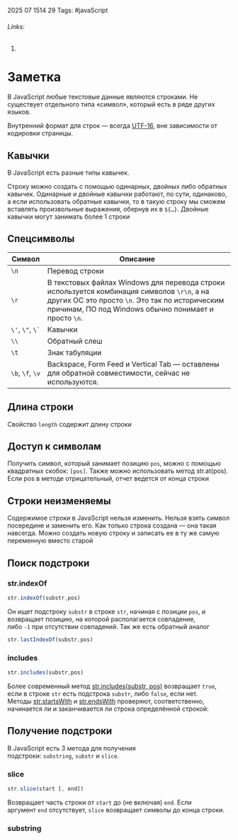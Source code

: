 2025 07 1514 29
Tags: #javaScript 
###### Links: 
1) 
# Заметка
В JavaScript любые текстовые данные являются строками. Не существует отдельного типа «символ», который есть в ряде других языков.

Внутренний формат для строк — всегда [UTF-16](https://ru.wikipedia.org/wiki/UTF-16), вне зависимости от кодировки страницы.
## Кавычки
В JavaScript есть разные типы кавычек.

Строку можно создать с помощью одинарных, двойных либо обратных кавычек. Одинарные и двойные кавычки работают, по сути, одинаково, а если использовать обратные кавычки, то в такую строку мы сможем вставлять произвольные выражения, обернув их в `${…}`. Двойные кавычки могут занимать более 1 строки
## Спецсимволы
| Символ               | Описание                                                                                                                                                                                                |
| -------------------- | ------------------------------------------------------------------------------------------------------------------------------------------------------------------------------------------------------- |
| `\n`                 | Перевод строки                                                                                                                                                                                          |
| `\r`                 | В текстовых файлах Windows для перевода строки используется комбинация символов `\r\n`, а на других ОС это просто `\n`. Это так по историческим причинам, ПО под Windows обычно понимает и просто `\n`. |
| `\'`, `\"`, `` \` `` | Кавычки                                                                                                                                                                                                 |
| `\\`                 | Обратный слеш                                                                                                                                                                                           |
| `\t`                 | Знак табуляции                                                                                                                                                                                          |
| `\b`, `\f`, `\v`     | Backspace, Form Feed и Vertical Tab — оставлены для обратной совместимости, сейчас не используются.                                                                                                     |
## Длина строки
Свойство `length` содержит длину строки
## Доступ к символам
Получить символ, который занимает позицию `pos`, можно с помощью квадратных скобок: `[pos]`. Также можно использовать метод str.at(pos). Если pos в методе отрицательный, отчет ведется от конца строки
## Строки неизменяемы
Содержимое строки в JavaScript нельзя изменить. Нельзя взять символ посередине и заменить его. Как только строка создана — она такая навсегда. Можно создать новую строку и записать ее в ту же самую переменную вместо старой
## Поиск подстроки
### str.indexOf
```js
str.indexOf(substr,pos)
```
Он ищет подстроку `substr` в строке `str`, начиная с позиции `pos`, и возвращает позицию, на которой располагается совпадение, либо `-1` при отсутствии совпадений. Так же есть обратный аналог 
```js
str.lastIndexOf(substr,pos)
```
### includes
```js
str.includes(substr,pos)
```
Более современный метод [str.includes(substr, pos)](https://developer.mozilla.org/ru/docs/Web/JavaScript/Reference/Global_Objects/String/includes) возвращает `true`, если в строке `str` есть подстрока `substr`, либо `false`, если нет.
Методы [str.startsWith](https://developer.mozilla.org/ru/docs/Web/JavaScript/Reference/Global_Objects/String/startsWith) и [str.endsWith](https://developer.mozilla.org/ru/docs/Web/JavaScript/Reference/Global_Objects/String/endsWith) проверяют, соответственно, начинается ли и заканчивается ли строка определённой строкой:
## Получение подстроки
В JavaScript есть 3 метода для получения подстроки: `substring`, `substr` и `slice`.
### slice
```js
str.slice(start [, end])
```
Возвращает часть строки от `start` до (не включая) `end`. Если аргумент `end` отсутствует, `slice` возвращает символы до конца строки.
### substring